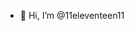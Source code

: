 - 👋 Hi, I’m @11eleventeen11


<!---
11eleventeen11/11eleventeen11 is a ✨ special ✨ repository because its `README.md` (this file) appears on your GitHub profile.
You can click the Preview link to take a look at your changes.
--->
